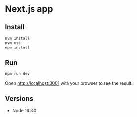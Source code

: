 # Next.js app

## Install

```bash
nvm install
nvm use
npm install
```

## Run

```bash
npm run dev
```

Open [http://localhost:3001](http://localhost:3001) with your browser to see the result.

## Versions

- Node 16.3.0
